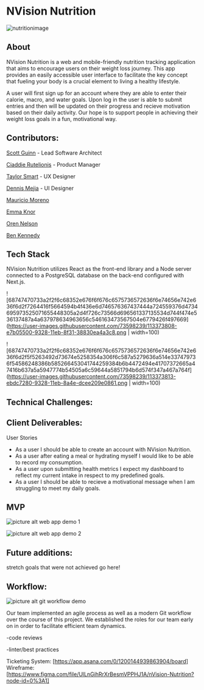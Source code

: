 # NVision Nutrition

![nutritionimage](https://user-images.githubusercontent.com/73598239/113371941-b6ce2100-9324-11eb-9c23-a75eecbf2f04.png)

## About

NVision Nutrition is a web and mobile-friendly nutrition tracking application that aims to encourage users on their weight loss journey. This app provides an easily accessible user interface to facilitate the key concept that fueling your body is a crucial element to living a healthy lifestyle.

A user will first sign up for an account where they are able to enter their calorie, macro, and water goals. Upon log in the user is able to submit entries and then will be updated on their progress and recieve motivation based on their daily activity. Our hope is to  support people in achieving their weight loss goals in a fun, motivational way.


## Contributors:

[Scott Guinn](https://github.com/Scott-Guinn) - Lead Software Architect

[Ciaddie Rutelionis](https://github.com/Ciaddie) - Product Manager

[Taylor Smart](https://github.com/taylorsmart) - UX Designer

[Dennis Mejia](https://github.com/dennismejia) - UI Designer

[Mauricio Moreno](https://github.com/mmoren01)

[Emma Knor](https://github.com/emmaknor)

[Oren Nelson](https://github.com/nohren)

[Ben Kennedy](https://github.com/benkennedy98)


## Tech Stack
NVision Nutrition utilizes React as the front-end library and a Node server connected to a PostgreSQL database on the back-end configured with Next.js.

![68747470733a2f2f6c68352e676f6f676c6575736572636f6e74656e742e636f6d2f7264416f5664594b4f436e6d746576367437444a724559376d4734695973525071655448305a2d4f726c73566d696561337135534d744f474e536137487a4a637978634963656c546163473567504e6779426f497669](https://user-images.githubusercontent.com/73598239/113373808-e7b05500-9328-11eb-8f31-38830ea4a3c8.png | width=100)

![68747470733a2f2f6c68352e676f6f676c6575736572636f6e74656e742e636f6d2f5f5263492d73674e5258354a306f6c587a5279636a514e337479736f54586248386b585266453041744259384b6b4472494e41707372665a47416b637a5a5947774b54505a6c59644a5851794b6d574f347a467a764f](https://user-images.githubusercontent.com/73598239/113373813-ebdc7280-9328-11eb-8a4e-dcee209e0861.png | width=100)


## Technical Challenges:

## Client Deliverables:

User Stories
* As a user I should be able to create an account with NVision Nutrition.
* As a user after eating a meal or hydrating myself I would like to be able to record my consumption.
* As a user upon submitting health metrics I expect my dashboard to reflect my current intake in respect to my predefined goals.
* As a user I should be able to recieve a motivational message when I am struggling to meet my daily goals.

## MVP
![picture alt](http://via.placeholder.com/200x150 "Title is optional")
web app demo 1

![picture alt](http://via.placeholder.com/200x150 "Title is optional")
web app demo 2

## Future additions:
stretch goals that were not achieved go here!

## Workflow:
![picture alt](http://via.placeholder.com/200x150 "Title is optional")
git workflow demo

Our team implemented an agile process as well as a modern Git workflow over the course of this project. We established the roles for our team early on in order to facilitate efficient team dynamics. 

-code reviews

-linter/best practices

Ticketing System: [https://app.asana.com/0/1200144939863904/board]
Wireframe: [https://www.figma.com/file/UlLnGihRrXrBesmVPPHJ1A/nVision-Nutrition?node-id=0%3A1]
